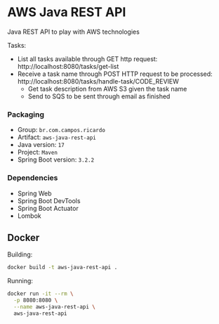 # AWS Java REST API
Java REST API to play with AWS technologies

Tasks:
- List all tasks available through GET http request: http://localhost:8080/tasks/get-list
- Receive a task name through POST HTTP request to be processed: http://localhost:8080/tasks/handle-task/CODE_REVIEW
  - Get task description from AWS S3 given the task name
  - Send to SQS to be sent through email as finished

### Packaging

- Group: `br.com.campos.ricardo`
- Artifact: `aws-java-rest-api`
- Java version: `17`
- Project: `Maven`
- Spring Boot version: `3.2.2`

### Dependencies
- Spring Web
- Spring Boot DevTools
- Spring Boot Actuator
- Lombok

## Docker

Building:

```sh
docker build -t aws-java-rest-api .
```

Running:

```sh
docker run -it --rm \
  -p 8080:8080 \
  --name aws-java-rest-api \
  aws-java-rest-api
```